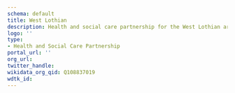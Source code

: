 ```yaml
---
schema: default
title: West Lothian
description: Health and social care partnership for the West Lothian area
logo: ''
type:
- Health and Social Care Partnership
portal_url: ''
org_url: 
twitter_handle: 
wikidata_org_qid: Q108837019
wdtk_id: 
---
```

